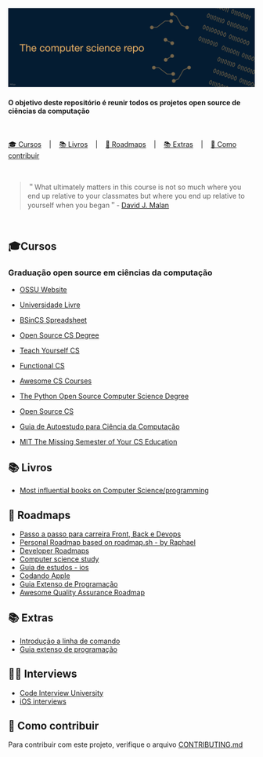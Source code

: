 <img alt="CS - All3yp" src="logo.png" />

<br>

#### O objetivo deste repositório é reunir todos os projetos open source de ciências da computação
</br>

<p align="left">
  <a href="#cursos">🎓 Cursos</a>
  &nbsp;&nbsp;&nbsp;|&nbsp;&nbsp;&nbsp;
  <a href="#livros">📚 Livros</a>
  &nbsp;&nbsp;&nbsp;|&nbsp;&nbsp;&nbsp;
  <a href="#roadmaps">📌 Roadmaps</a>
  &nbsp;&nbsp;&nbsp;|&nbsp;&nbsp;&nbsp;
  <a href="#extras">📚 Extras</a>
    &nbsp;&nbsp;&nbsp;|&nbsp;&nbsp;&nbsp;
  <a href="#contribuir">👥 Como contribuir</a>
</p>

<br>

> ＂What ultimately matters in this course is not so much where you end up relative to your classmates but where you end up relative to yourself when you began＂- [David J. Malan](https://cs.harvard.edu/malan/)
> 
</br>


## 🎓Cursos

### Graduação open source em ciências da computação

- [OSSU Website](https://lnkd.in/dU_fhqWJ)
- [Universidade Livre](https://github.com/Universidade-Livre/ciencia-da-computacao#)
- [BSinCS Spreadsheet](https://lnkd.in/dvVfeSav)
- [Open Source CS Degree](https://lnkd.in/d524thU7)
- [Teach Yourself CS](https://lnkd.in/dgUKjWzi)
- [Functional CS](https://lnkd.in/dx5HsZgy)
- [Awesome CS Courses](https://github.com/prakhar1989/awesome-courses)
- [The Python Open Source Computer Science Degree](https://github.com/ForrestKnight/open-source-cs-python)
- [Open Source CS](https://github.com/ForrestKnight/open-source-cs)
- [Guia de Autoestudo para Ciência da Computação](https://compvidareal.com.br/computacao-online/)

- [MIT The Missing Semester of Your CS Education](https://missing.csail.mit.edu/)

## 📚 Livros

- [Most influential books on Computer Science/programming](https://github.com/cs-books/influential-cs-books)

## 📌 Roadmaps
- [Passo a passo para carreira Front, Back e Devops](https://roadmap.sh/)
- [Personal Roadmap based on roadmap.sh - by Raphael](https://github.com/rapdos-s/my-roadmap)
- [Developer Roadmaps](https://roadmap.sh/)
- [Computer science study](https://github.com/iaurg/Computer-Science-Study)
- [Guia de estudos - ios](https://github.com/thyagoraphael/guia-de-estudos-iOS)
- [Codando Apple](https://github.com/CodandoApple/aprenda-swift)
- [Guia Extenso de Programação](https://github.com/arthurspk/guiadevbrasil)
- [Awesome Quality Assurance Roadmap](https://github.com/fityanos/awesome-quality-assurance-roadmap)

## 📚 Extras
- [Introdução a linha de comando](https://tutorial.djangogirls.org/pt/intro_to_command_line/)
- [Guia extenso de programação](https://github.com/arthurspk/guiadevbrasil)

## 🧑‍💻 Interviews
- [Code Interview University](https://github.com/jwasham/coding-interview-university)
- [iOS interviews](https://github.com/Viniciuscarvalho/ios_interview.git)

## 👥 Como contribuir

Para contribuir com este projeto, verifique o arquivo [CONTRIBUTING.md](https://github.com/All3yp/The-computer-science-repository/blob/main/CONTRIBUTING.md)
